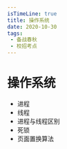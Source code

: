 ```yaml
---
isTimeLine: true
title: 操作系统
date: 2020-10-30
tags:
 - 备战春秋
 - 校招考点
---
```

# 操作系统
* 进程
* 线程
* 进程与线程区别
* 死锁
* 页面置换算法

